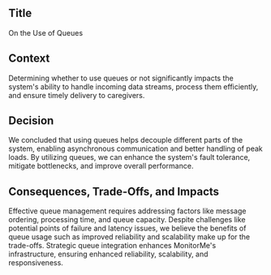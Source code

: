 ## Title

On the Use of Queues

## Context

Determining whether to use queues or not significantly impacts the system's ability to handle incoming data streams, process them efficiently, and ensure timely delivery to caregivers.

## Decision

We concluded that using queues helps decouple different parts of the system, enabling asynchronous communication and better handling of peak loads. By utilizing queues, we can enhance the system's fault tolerance, mitigate bottlenecks, and improve overall performance.

## Consequences, Trade-Offs, and Impacts

Effective queue management requires addressing factors like message ordering, processing time, and queue capacity. Despite challenges like potential points of failure and latency issues, we believe the benefits of queue usage such as improved reliability and scalability make up for the trade-offs. Strategic queue integration enhances MonitorMe's infrastructure, ensuring enhanced reliability, scalability, and responsiveness.
